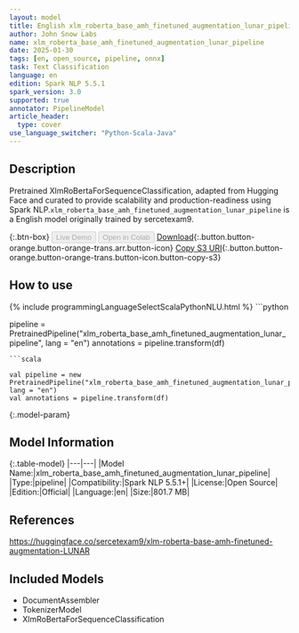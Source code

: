 ```yaml
---
layout: model
title: English xlm_roberta_base_amh_finetuned_augmentation_lunar_pipeline pipeline XlmRoBertaForSequenceClassification from sercetexam9
author: John Snow Labs
name: xlm_roberta_base_amh_finetuned_augmentation_lunar_pipeline
date: 2025-01-30
tags: [en, open_source, pipeline, onnx]
task: Text Classification
language: en
edition: Spark NLP 5.5.1
spark_version: 3.0
supported: true
annotator: PipelineModel
article_header:
  type: cover
use_language_switcher: "Python-Scala-Java"
---
```


## Description

Pretrained XlmRoBertaForSequenceClassification, adapted from Hugging Face and curated to provide scalability and production-readiness using Spark NLP.`xlm_roberta_base_amh_finetuned_augmentation_lunar_pipeline` is a English model originally trained by sercetexam9.

{:.btn-box}
<button class="button button-orange" disabled>Live Demo</button>
<button class="button button-orange" disabled>Open in Colab</button>
[Download](https://s3.amazonaws.com/auxdata.johnsnowlabs.com/public/models/xlm_roberta_base_amh_finetuned_augmentation_lunar_pipeline_en_5.5.1_3.0_1738250582395.zip){:.button.button-orange.button-orange-trans.arr.button-icon}
[Copy S3 URI](s3://auxdata.johnsnowlabs.com/public/models/xlm_roberta_base_amh_finetuned_augmentation_lunar_pipeline_en_5.5.1_3.0_1738250582395.zip){:.button.button-orange.button-orange-trans.button-icon.button-copy-s3}

## How to use



<div class="tabs-box" markdown="1">
{% include programmingLanguageSelectScalaPythonNLU.html %}
```python

pipeline = PretrainedPipeline("xlm_roberta_base_amh_finetuned_augmentation_lunar_pipeline", lang = "en")
annotations =  pipeline.transform(df)   

```
```scala

val pipeline = new PretrainedPipeline("xlm_roberta_base_amh_finetuned_augmentation_lunar_pipeline", lang = "en")
val annotations = pipeline.transform(df)

```
</div>

{:.model-param}
## Model Information

{:.table-model}
|---|---|
|Model Name:|xlm_roberta_base_amh_finetuned_augmentation_lunar_pipeline|
|Type:|pipeline|
|Compatibility:|Spark NLP 5.5.1+|
|License:|Open Source|
|Edition:|Official|
|Language:|en|
|Size:|801.7 MB|

## References

https://huggingface.co/sercetexam9/xlm-roberta-base-amh-finetuned-augmentation-LUNAR

## Included Models

- DocumentAssembler
- TokenizerModel
- XlmRoBertaForSequenceClassification
